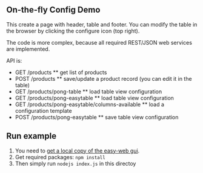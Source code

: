## On-the-fly Config Demo
This create a page with header, table and footer. 
You can modify the table in the browser by clicking the configure icon (top right).

The code is more complex, because all required REST/JSON web services are implemented.

API is:
* GET /products
** get list of products
* POST /products
** save/update a product record (you can edit it in the table)
* GET /products/pong-table
** load table view configuration
* GET /products/pong-easytable
** load table view configuration
* GET /products/pong-easytable/columns-available
** load a configuration template
* POST /products/pong-easytable
** save table view configuration

## Run example
1. You need to [get a local copy of the easy-web gui](https://github.com/ma-ha/easy-web-gui).
2. Get required packages: `npm install`
2. Then simply run `nodejs index.js` in this directoy 